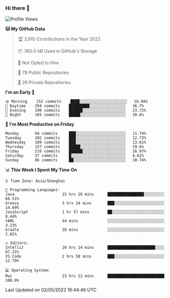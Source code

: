 ### Hi there 👋

<!--
**qbosen/qbosen** is a ✨ _special_ ✨ repository because its `README.md` (this file) appears on your GitHub profile.

Here are some ideas to get you started:

- 🔭 I’m currently working on ...
- 🌱 I’m currently learning ...
- 👯 I’m looking to collaborate on ...
- 🤔 I’m looking for help with ...
- 💬 Ask me about ...
- 📫 How to reach me: ...
- 😄 Pronouns: ...
- ⚡ Fun fact: ...
-->

<!--START_SECTION:waka-->
![Profile Views](http://img.shields.io/badge/Profile%20Views-1-blue)

**🐱 My GitHub Data** 

> 🏆 3,915 Contributions in the Year 2022
 > 
> 📦 360.0 kB Used in GitHub's Storage 
 > 
> 🚫 Not Opted to Hire
 > 
> 📜 78 Public Repositories 
 > 
> 🔑 26 Private Repositories  
 > 
**I'm an Early 🐤** 

```text
🌞 Morning    152 commits    ████░░░░░░░░░░░░░░░░░░░░░   18.98% 
🌆 Daytime    294 commits    █████████░░░░░░░░░░░░░░░░   36.7% 
🌃 Evening    190 commits    ██████░░░░░░░░░░░░░░░░░░░   23.72% 
🌙 Night      165 commits    █████░░░░░░░░░░░░░░░░░░░░   20.6%

```
📅 **I'm Most Productive on Friday** 

```text
Monday       94 commits     ███░░░░░░░░░░░░░░░░░░░░░░   11.74% 
Tuesday      102 commits    ███░░░░░░░░░░░░░░░░░░░░░░   12.73% 
Wednesday    109 commits    ███░░░░░░░░░░░░░░░░░░░░░░   13.61% 
Thursday     157 commits    █████░░░░░░░░░░░░░░░░░░░░   19.6% 
Friday       216 commits    ██████░░░░░░░░░░░░░░░░░░░   26.97% 
Saturday     37 commits     █░░░░░░░░░░░░░░░░░░░░░░░░   4.62% 
Sunday       86 commits     ██░░░░░░░░░░░░░░░░░░░░░░░   10.74%

```


📊 **This Week I Spent My Time On** 

```text
⌚︎ Time Zone: Asia/Shanghai

💬 Programming Languages: 
Java                     15 hrs 26 mins      ████████████████░░░░░░░░░   66.51% 
Groovy                   3 hrs 24 mins       ███░░░░░░░░░░░░░░░░░░░░░░   14.69% 
JavaScript               1 hr 57 mins        ██░░░░░░░░░░░░░░░░░░░░░░░   8.44% 
YAML                     44 mins             ░░░░░░░░░░░░░░░░░░░░░░░░░   3.23% 
Gradle                   28 mins             ░░░░░░░░░░░░░░░░░░░░░░░░░   2.02%

🔥 Editors: 
IntelliJ                 20 hrs 14 mins      █████████████████████░░░░   87.21% 
VS Code                  2 hrs 58 mins       ███░░░░░░░░░░░░░░░░░░░░░░   12.79%

💻 Operating System: 
Mac                      23 hrs 12 mins      █████████████████████████   100.0%

```


 Last Updated on 02/05/2022 16:44:46 UTC
<!--END_SECTION:waka-->
